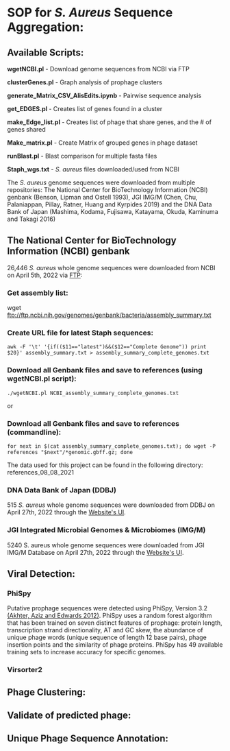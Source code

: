 #  SOP for *S. Aureus* Sequence Aggregation:

## Available Scripts:

**wgetNCBI.pl** - Download genome sequences from NCBI via FTP

**clusterGenes.pl** - Graph analysis of prophage clusters

**generate_Matrix_CSV_AlisEdits.ipynb** - Pairwise sequence analysis

**get_EDGES.pl** - Creates list of genes found in a cluster

**make_Edge_list.pl** - Creates list of phage that share genes, and the # of genes shared

**Make_matrix.pl** - Create Matrix of grouped genes in phage dataset

**runBlast.pl** - Blast comparison for multiple fasta files

**Staph_wgs.txt** - *S. aureus* files downloaded/used from NCBI

The *S. aureus* genome sequences were downloaded from multiple repositories: The National Center for BioTechnology Information (NCBI) genbank (Benson, Lipman and Ostell 1993), JGI IMG/M (Chen, Chu, Palaniappan, Pillay, Ratner, Huang and Kyrpides 2019) and the DNA Data Bank of Japan (Mashima, Kodama,  Fujisawa, Katayama, Okuda, Kaminuma and Takagi 2016)

## The National Center for BioTechnology Information (NCBI) genbank
26,446 *S. aureus* whole genome sequences were downloaded from NCBI on April 5th, 2022 via [FTP](https://www.ncbi.nlm.nih.gov/genbank/ftp/):

### Get assembly list:
wget ftp://ftp.ncbi.nih.gov/genomes/genbank/bacteria/assembly_summary.txt

### Create URL file for latest Staph sequences:
```
awk -F '\t' '{if(($11=="latest")&&($12=="Complete Genome")) print $20}' assembly_summary.txt > assembly_summary_complete_genomes.txt
```

### Download all Genbank files and save to references (using wgetNCBI.pl script):
```
./wgetNCBI.pl NCBI_assembly_summary_complete_genomes.txt
```
or
### Download all Genbank files and save to references (commandline):
```
for next in $(cat assembly_summary_complete_genomes.txt); do wget -P references "$next"/*genomic.gbff.gz; done
```

The data used for this project can be found in the following directory: references_08_08_2021

### DNA Data Bank of Japan (DDBJ)
515 *S. aureus* whole genome sequences were downloaded from DDBJ on April 27th, 2022 through the [Website's UI](http://ddbj.nig.ac.jp/arsa/search?lang=en&cond=quick_search&query=staphylococcus+aureus&operator=AND).

### JGI Integrated Microbial Genomes & Microbiomes (IMG/M)
5240 S. aureus whole genome sequences were downloaded from JGI IMG/M Database on April 27th, 2022 through the [Website's UI](https://img.jgi.doe.gov/cgi-bin/m/main.cgi).

## Viral Detection:

### PhiSpy
Putative prophage sequences were detected using PhiSpy, Version 3.2 [(Akhter, Aziz and Edwards 2012)](https://doi.org/10.1093/nar/gks406). PhiSpy uses a random forest algorithm that has been trained on seven distinct features of prophage: protein length, transcription strand directionality, AT and GC skew, the abundance of unique phage words (unique sequence of length 12 base pairs), phage insertion points and the similarity of phage proteins.  PhiSpy has 49 available training sets to increase accuracy for specific genomes.

### Virsorter2

## Phage Clustering:
## Validate of predicted phage:
## Unique Phage Sequence Annotation:
